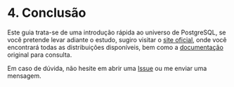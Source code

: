 # 4. Conclusão
Este guia trata-se de uma introdução rápida ao universo de PostgreSQL, se você pretende levar adiante o estudo, sugiro visitar o [site oficial](https://www.postgresql.org/), onde você encontrará todas as distribuições disponíveis, bem como a [documentação](https://www.postgresql.org/docs) original para consulta.

Em caso de dúvida, não hesite em abrir uma [Issue](https://github.com/GugahBrz/postgresql-ptbr/issues) ou me enviar uma mensagem.
